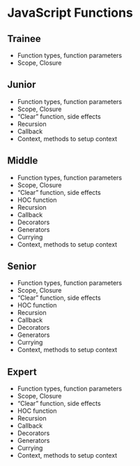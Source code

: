 # JavaScript Functions
 
## Trainee

- Function types, function parameters
- Scope, Closure

## Junior

- Function types, function parameters
- Scope, Closure
- “Clear” function, side effects
- Recursion
- Callback
- Context, methods to setup context

## Middle

- Function types, function parameters
- Scope, Closure
- “Clear” function, side effects
- HOC function
- Recursion
- Callback
- Decorators
- Generators
- Currying
- Context, methods to setup context

## Senior

- Function types, function parameters
- Scope, Closure
- “Clear” function, side effects
- HOC function
- Recursion
- Callback
- Decorators
- Generators
- Currying
- Context, methods to setup context

## Expert

- Function types, function parameters
- Scope, Closure
- “Clear” function, side effects
- HOC function
- Recursion
- Callback
- Decorators
- Generators
- Currying
- Context, methods to setup context
